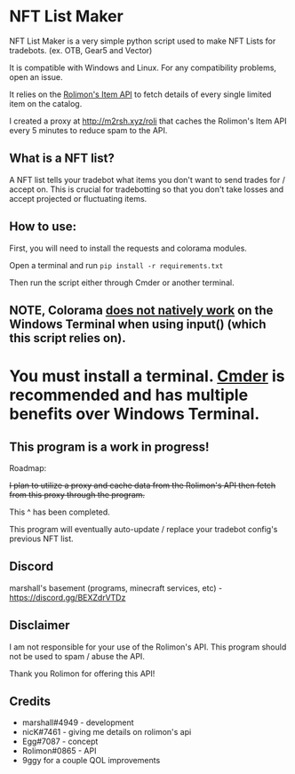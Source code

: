 # NFT List Maker

NFT List Maker is a very simple python script used to make NFT Lists for tradebots. (ex. OTB, Gear5 and Vector)

It is compatible with Windows and Linux. For any compatibility problems, open an issue.

It relies on the [Rolimon's Item API](https://www.rolimons.com/itemapi/itemdetails) to fetch details of every single limited item on the catalog. 

I created a proxy at http://m2rsh.xyz/roli that caches the Rolimon's Item API every 5 minutes to reduce spam to the API. 

## What is a NFT list?

A NFT list tells your tradebot what items you don't want to send trades for / accept on. This is crucial for tradebotting so that you don't take losses and accept projected or fluctuating items.

## How to use:

First, you will need to install the requests and colorama modules.

Open a terminal and run ``pip install -r requirements.txt``

Then run the script either through Cmder or another terminal. 

## NOTE, Colorama [does not natively work](https://github.com/tartley/colorama/issues/103) on the Windows Terminal when using input() (which this script relies on). 
# You must install a terminal. [Cmder](https://cmder.net/) is recommended and has multiple benefits over Windows Terminal.

## This program is a work in progress!

Roadmap:

~~I plan to utilize a proxy and cache data from the Rolimon's API then fetch from this proxy through the program.~~

This ^ has been completed.

This program will eventually auto-update / replace your tradebot config's previous NFT list.

## Discord 

marshall's basement (programs, minecraft services, etc) - https://discord.gg/BEXZdrVTDz

## Disclaimer

I am not responsible for your use of the Rolimon's API. This program should not be used to spam / abuse the API.

Thank you Rolimon for offering this API!

## Credits 

+ marshall#4949 - development
+ nicK#7461 - giving me details on rolimon's api
+ Egg#7087 - concept
+ Rolimon#0865 - API
+ 9ggy for a couple QOL improvements


